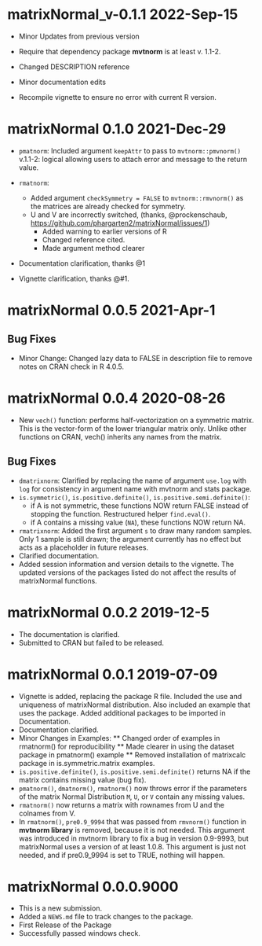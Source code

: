 
# matrixNormal_v-0.1.1 2022-Sep-15

-   Minor Updates from previous version

-   Require that dependency package **mvtnorm** is at least v. 1.1-2.

-   Changed DESCRIPTION reference

-   Minor documentation edits

-   Recompile vignette to ensure no error with current R version.

# matrixNormal 0.1.0 2021-Dec-29

-   `pmatnorm`: Included argument `keepAttr` to pass to
    `mvtnorm::pmvnorm()` v.1.1-2: logical allowing users to attach error
    and message to the return value.

-   `rmatnorm`:

    -   Added argument `checkSymmetry = FALSE` to `mvtnorm::rmvnorm()`
        as the matrices are already checked for symmetry.  
    -   U and V are incorrectly switched, (thanks, @prockenschaub,
        <https://github.com/phargarten2/matrixNormal/issues/1>)
        -   Added warning to earlier versions of R
        -   Changed reference cited.  
        -   Made argument method clearer

-   Documentation clarification, thanks @1

-   Vignette clarification, thanks @#1.

# matrixNormal 0.0.5 2021-Apr-1

## Bug Fixes

-   Minor Change: Changed lazy data to FALSE in description file to
    remove notes on CRAN check in R 4.0.5.

# matrixNormal 0.0.4 2020-08-26

-   New `vech()` function: performs half-vectorization on a symmetric
    matrix. This is the vector-form of the lower triangular matrix only.
    Unlike other functions on CRAN, vech() inherits any names from the
    matrix.

## Bug Fixes

-   `dmatrixnorm`: Clarified by replacing the name of argument `use.log`
    with `log` for consistency in argument name with mvtnorm and stats
    package.
-   `is.symmetric()`, `is.positive.definite()`,
    `is.positive.semi.definite()`:
    -   if A is not symmetric, these functions NOW return FALSE instead
        of stopping the function. Restructured helper `find.eval()`.  
    -   if A contains a missing value (`NA`), these functions NOW return
        NA.
-   `rmatrixnorm`: Added the first argument `s` to draw many random
    samples. Only 1 sample is still drawn; the argument currently has no
    effect but acts as a placeholder in future releases.
-   Clarified documentation.
-   Added session information and version details to the vignette. The
    updated versions of the packages listed do not affect the results of
    matrixNormal functions.

# matrixNormal 0.0.2 2019-12-5

-   The documentation is clarified.
-   Submitted to CRAN but failed to be released.

# matrixNormal 0.0.1 2019-07-09

-   Vignette is added, replacing the package R file. Included the use
    and uniqueness of matrixNormal distribution. Also included an
    example that uses the package. Added additional packages to be
    imported in Documentation.
-   Documentation clarified.
-   Minor Changes in Examples: \*\* Changed order of examples in
    rmatnorm() for reproducibility \*\* Made clearer in using the
    dataset package in pmatnorm() example \*\* Removed installation of
    matrixcalc package in is.symmetric.matrix examples.
-   `is.positive.definite()`, `is.positive.semi.definite()` returns NA
    if the matrix contains missing value (bug fix).
-   `pmatnorm()`, `dmatnorm()`, `rmatnorm()` now throws error if the
    parameters of the matrix Normal Distribution `M`, `U`, or `V`
    contain any missing values.
-   `rmatnorm()` now returns a matrix with rownames from U and the
    colnames from V.
-   In `rmatnorm()`, `pre0.9_9994` that was passed from `rmvnorm()`
    function in **mvtnorm library** is removed, because it is not
    needed. This argument was introduced in mvtnorm library to fix a bug
    in version 0.9-9993, but matrixNormal uses a version of at least
    1.0.8. This argument is just not needed, and if pre0.9_9994 is set
    to TRUE, nothing will happen.

# matrixNormal 0.0.0.9000

-   This is a new submission.
-   Added a `NEWS.md` file to track changes to the package.
-   First Release of the Package
-   Successfully passed windows check.
